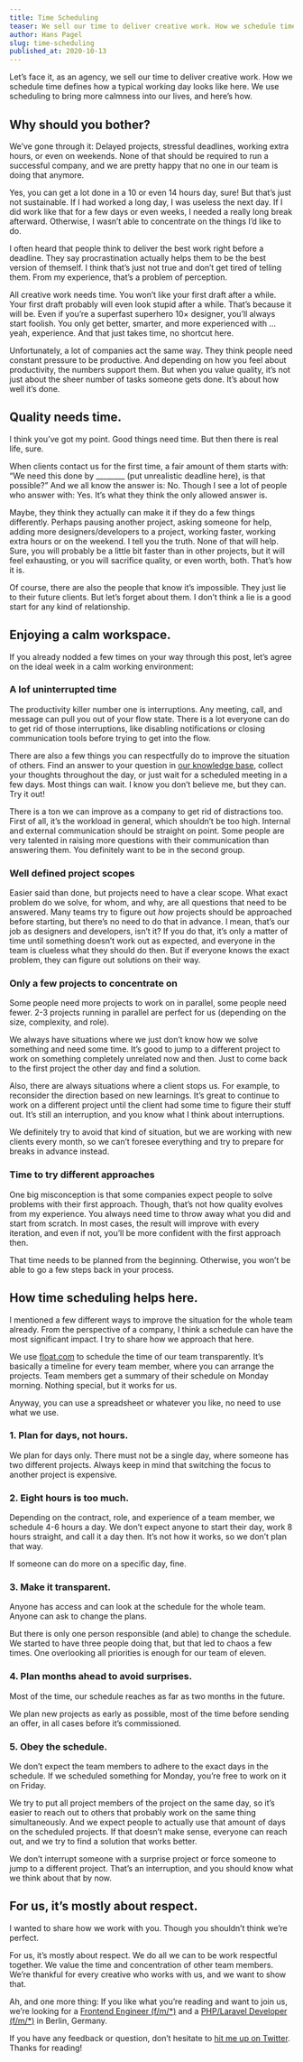 ```yaml
---
title: Time Scheduling
teaser: We sell our time to deliver creative work. How we schedule time defines how a typical working day looks like here. We use scheduling to bring more calmness into our lives, and here’s how.
author: Hans Pagel
slug: time-scheduling
published_at: 2020-10-13
---
```


Let’s face it, as an agency, we sell our time to deliver creative work. How we schedule time defines how a typical working day looks like here. We use scheduling to bring more calmness into our lives, and here’s how.

## Why should you bother?
We’ve gone through it: Delayed projects, stressful deadlines, working extra hours, or even on weekends. None of that should be required to run a successful company, and we are pretty happy that no one in our team is doing that anymore.

Yes, you can get a lot done in a 10 or even 14 hours day, sure! But that’s just not sustainable. If I had worked a long day, I was useless the next day. If I did work like that for a few days or even weeks, I needed a really long break afterward. Otherwise, I wasn’t able to concentrate on the things I’d like to do.

I often heard that people think to deliver the best work right before a deadline. They say procrastination actually helps them to be the best version of themself. I think that’s just not true and don’t get tired of telling them. From my experience, that’s a problem of perception.

All creative work needs time. You won’t like your first draft after a while. Your first draft probably will even look stupid after a while. That’s because it will be. Even if you’re a superfast superhero 10× designer, you’ll always start foolish. You only get better, smarter, and more experienced with … yeah, experience. And that just takes time, no shortcut here.

Unfortunately, a lot of companies act the same way. They think people need constant pressure to be productive. And depending on how you feel about productivity, the numbers support them. But when you value quality, it’s not just about the sheer number of tasks someone gets done. It’s about how well it’s done.

## Quality needs time.
I think you’ve got my point. Good things need time. But then there is real life, sure.

When clients contact us for the first time, a fair amount of them starts with: “We need this done by ________ (put unrealistic deadline here), is that possible?” And we all know the answer is: No. Though I see a lot of people who answer with: Yes. It’s what they think the only allowed answer is.

Maybe, they think they actually can make it if they do a few things differently. Perhaps pausing another project, asking someone for help, adding more designers/developers to a project, working faster, working extra hours or on the weekend. I tell you the truth. None of that will help. Sure, you will probably be a little bit faster than in other projects, but it will feel exhausting, or you will sacrifice quality, or even worth, both. That’s how it is.

Of course, there are also the people that know it’s impossible. They just lie to their future clients. But let’s forget about them. I don’t think a lie is a good start for any kind of relationship.

## Enjoying a calm workspace.
If you already nodded a few times on your way through this post, let’s agree on the ideal week in a calm working environment:

### A lof uninterrupted time
The productivity killer number one is interruptions. Any meeting, call, and message can pull you out of your flow state. There is a lot everyone can do to get rid of those interruptions, like disabling notifications or closing communication tools before trying to get into the flow.

There are also a few things you can respectfully do to improve the situation of others. Find an answer to your question in [our knowledge base](https://skara.io), collect your thoughts throughout the day, or just wait for a scheduled meeting in a few days. Most things can wait. I know you don’t believe me, but they can. Try it out!

There is a ton we can improve as a company to get rid of distractions too. First of all, it’s the workload in general, which shouldn’t be too high. Internal and external communication should be straight on point. Some people are very talented in raising more questions with their communication than answering them. You definitely want to be in the second group.

### Well defined project scopes
Easier said than done, but projects need to have a clear scope. What exact problem do we solve, for whom, and why, are all questions that need to be answered. Many teams try to figure out _how_ projects should be approached before starting, but there’s no need to do that in advance. I mean, that’s our job as designers and developers, isn’t it? If you do that, it’s only a matter of time until something doesn’t work out as expected, and everyone in the team is clueless what they should do then. But if everyone knows the exact problem, they can figure out solutions on their way.

### Only a few projects to concentrate on
Some people need more projects to work on in parallel, some people need fewer. 2-3 projects running in parallel are perfect for us (depending on the size, complexity, and role).

We always have situations where we just don’t know how we solve something and need some time. It’s good to jump to a different project to work on something completely unrelated now and then. Just to come back to the first project the other day and find a solution.

Also, there are always situations where a client stops us. For example, to reconsider the direction based on new learnings. It’s great to continue to work on a different project until the client had some time to figure their stuff out. It’s still an interruption, and you know what I think about interruptions.

We definitely try to avoid that kind of situation, but we are working with new clients every month, so we can’t foresee everything and try to prepare for breaks in advance instead.

### Time to try different approaches
One big misconception is that some companies expect people to solve problems with their first approach. Though, that’s not how quality evolves from my experience. You always need time to throw away what you did and start from scratch. In most cases, the result will improve with every iteration, and even if not, you’ll be more confident with the first approach then.

That time needs to be planned from the beginning. Otherwise, you won’t be able to go a few steps back in your process.

## How time scheduling helps here.
I mentioned a few different ways to improve the situation for the whole team already. From the perspective of a company, I think a schedule can have the most significant impact. I try to share how we approach that here.

We use [float.com](https://float.com) to schedule the time of our team transparently. It’s basically a timeline for every team member, where you can arrange the projects. Team members get a summary of their schedule on Monday morning. Nothing special, but it works for us.

Anyway, you can use a spreadsheet or whatever you like, no need to use what we use.

### 1. Plan for days, not hours.
We plan for days only. There must not be a single day, where someone has two different projects. Always keep in mind that switching the focus to another project is expensive.

### 2. Eight hours is too much.
Depending on the contract, role, and experience of a team member, we schedule 4-6 hours a day. We don’t expect anyone to start their day, work 8 hours straight, and call it a day then. It’s not how it works, so we don’t plan that way.

If someone can do more on a specific day, fine.

### 3. Make it transparent.
Anyone has access and can look at the schedule for the whole team. Anyone can ask to change the plans.

But there is only one person responsible (and able) to change the schedule. We started to have three people doing that, but that led to chaos a few times. One overlooking all priorities is enough for our team of eleven.

### 4. Plan months ahead to avoid surprises.
Most of the time, our schedule reaches as far as two months in the future.

We plan new projects as early as possible, most of the time before sending an offer, in all cases before it’s commissioned.

### 5. Obey the schedule.
We don’t expect the team members to adhere to the exact days in the schedule. If we scheduled something for Monday, you’re free to work on it on Friday.

We try to put all project members of the project on the same day, so it’s easier to reach out to others that probably work on the same thing simultaneously. And we expect people to actually use that amount of days on the scheduled projects. If that doesn’t make sense, everyone can reach out, and we try to find a solution that works better.

We don’t interrupt someone with a surprise project or force someone to jump to a different project. That’s an interruption, and you should know what we think about that by now.

## For us, it’s mostly about respect.
I wanted to share how we work with you. Though you shouldn’t think we’re perfect.

For us, it’s mostly about respect. We do all we can to be work respectful together. We value the time and concentration of other team members. We’re thankful for every creative who works with us, and we want to show that.

Ah, and one more thing: If you like what you’re reading and want to join us, we’re looking for a [Frontend Engineer (f/m/*)](https://ueberdosis.io/frontend-engineer) and a [PHP/Laravel Developer (f/m/*)](https://ueberdosis.io/php-developer) in Berlin, Germany.

If you have any feedback or question, don’t hesitate to [hit me up on Twitter](https://twitter.com/hanspagel). Thanks for reading!

